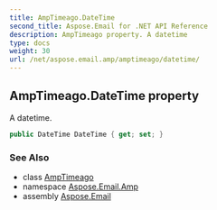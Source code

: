 ```yaml
---
title: AmpTimeago.DateTime
second_title: Aspose.Email for .NET API Reference
description: AmpTimeago property. A datetime
type: docs
weight: 30
url: /net/aspose.email.amp/amptimeago/datetime/
---
```

## AmpTimeago.DateTime property

A datetime.

```csharp
public DateTime DateTime { get; set; }
```

### See Also

* class [AmpTimeago](../)
* namespace [Aspose.Email.Amp](../../amptimeago/)
* assembly [Aspose.Email](../../../)


